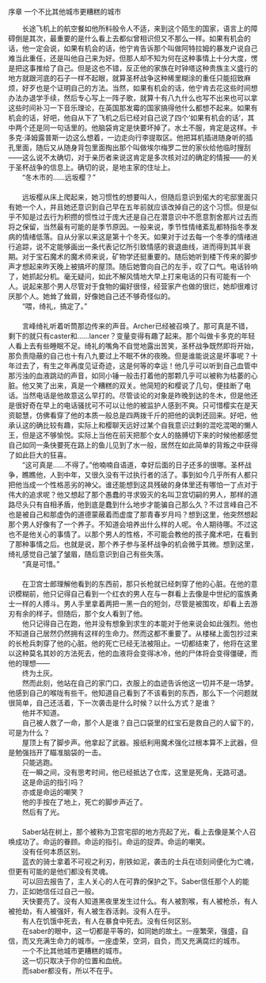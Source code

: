  序章 一个不比其他城市更糟糕的城市

　　长途飞机上的航空餐如他所料般令人不适，来到这个陌生的国家，语言上的障碍倒是其次，最重要的是什么看上去都似曾相识但又不那么一样。如果有机会的话，他一定会说，如果有机会的话，他宁肯告诉那个叫做阿特拉姆的暴发户说自己难当此重任，还是叫他自己来为好。但那人却不知为何在这种事情上十分大度，愣是把这事推给了自己。但是这也不错，反正他的家族在时钟塔这种贵族主义盛行的地方就跟河底的石子一样不起眼，就算圣杯战争这种稀里糊涂的重任只能招致麻烦，好歹也是个证明自己的方法。当然，如果有机会的话，他宁肯去花这些时间想办法办退学手续，然后专心写上一阵子歌，就算十有八九什么也写不出来也可以拿这些时间补习一下音乐理论，在英国那发霉的国家搞得他什么都想不起来。如果有机会的话，好吧，他自从下了飞机之后已经对自己说了四个‘如果有机会的话’，其中两个还是同一句话里的。他脑袋肯定是快要坏掉了。水土不服，肯定是这样。卡多克·泽姆露普斯一边这么想着，一边走向行李提取区。他把耳机插进随身听的插孔里面，随后又从随身背包里面掏出那个叫做埃尔梅罗二世的家伙给他临时搜刮——这么说不太确切，对于亲历者来说这肯定是多次核对过的确定的情报——的关于圣杯战争的信息上。确切的说，是地主家的住址上。<br /> 
　　“冬木市的……远坂樱？”<br /> 
　　<br /> 
　　远坂樱从床上爬起来，她习惯性的想要叫人，但随后意识到偌大的宅邸里面只有她一个人，并且她还意识到自己早在五年前就应该改掉自己的这个习惯。但是似乎不知是过去行为积攒的惯性过于庞大还是自己在潜意识中不愿意割舍那片过去而将之保留，当然最有可能的是季节原因。一般来说，季节性情绪紊乱都特指冬季发病的情绪低落。自从分家以来这是第十个冬天。如果对于过去每一个冬季的情绪进行追踪，说不定能够画出一条代表记忆所引致情感的衰退曲线，进而得到其半衰期。对于宝石魔术的魔术师来说，矿物学还挺重要的。随后她听到楼下传来的脚步声才想起来昨天晚上被搞坏的屋顶。随后她瞥向自己的左手，叹了口气。电话铃响了，她抓起分机。毫无疑问，如此不解风情地大早上打来电话的只有可能有一个人。说起来那个男人尽管对于食物的偏好很怪，经营家产也做的很烂，她却很难讨厌那个人。她耸了耸肩，好像她自己还不够奇怪似的。<br /> 
　　“喂，绮礼，搞定了。”<br /> 
　　<br /> 
　　言峰绮礼听着听筒那边传来的声音。Archer已经被召唤了。那可真是不错，剩下的就只有caster和……lancer？变量变得有趣了起来。那个叫做卡多克的年轻人看上去有些睡眠不足。绮礼的嘴角不自觉地露出苦笑，圣杯战争既然即将开始，那负责隐蔽的自己也十有八九要过上不眠不休的夜晚。但是谁能说这是坏事呢？十年过去了，有生之年再度见证奇迹，这是何等的幸运！他几乎可以听到自己血管中那污浊的血液跳动的声音，如同小锤一般击打着他的那颗几乎可以被称为枯萎的心脏。他又笑了出来，真是一个糟糕的双关。他简短的和樱说了几句，便挂断了电话。当然电话是他故意这么早打的。尽管谈论的对象是昨晚到达的冬木，但是他还是很好奇在早上的电话骚扰可不可以让他的被监护人感到不爽。只可惜樱实在是天资聪慧，仿佛看穿了他的本质一般总是四两拨千斤的把他的讽刺还回来。好吧，他承认这的确比较有趣，实际上和樱聊天远好过某个自我意识过剩的混吃混喝的懒人王，但是这不够愉悦。实际上当他在前天把那个女人的胳膊切下来的时候他都感觉自己如同一条快要死在路上的鱼儿见到了水一般，居然在如此简单的背叛之中获得了如此巨大的狂喜。<br /> 
　　“这可真是……不得了。”他喃喃自语道，幸好后面的日子还多的很哪。圣杯战争，瞧瞧他，人到中年，又很久没有干过执行者的活了。事到如今几乎所有人都只把他当成一个性格恶劣的神父。谁还能想到这具残破的身体里还有哪怕一丁点对于伟大的追求呢？他又想起了那个愚蠢的寻求毁灭的名叫卫宫切嗣的男人，那样的道路尽头只有自相矛盾，他到底是蠢到什么地步才能骗自己那么久？不过言峰自己不也是被自己和那虚伪的道德蒙蔽着而虚度了那青春岁月吗？想到这里，他突然想起那个男人好像有了一个养子。不知道会培养出什么样的人呢。令人期待哪。不过这也不是他关心的事情了。以那个男人的性格，不可能会教他的孩子魔术吧，在看到了那种事情之后。也就是说，那个养子参与圣杯战争的机会微乎其微。想到这里，绮礼感觉自己皱了皱眉，随后意识到自己有些失落。<br /> 
　　“真是可惜。”<br /> 
　　<br /> 
　　在卫宫士郎理解他看到的东西前，那只长枪就已经刺穿了他的心脏。在他的意识模糊前，他只记得自己看到一个红衣的男人在与一群看上去像是中世纪的蛮族勇士一样的人搏斗。男人手里拿着两把一黑一白的短剑，尽管是被围攻，却看上去游刃有余的样子。但随后，那个女人看到了他。<br /> 
　　他只记得自己在跑，他并没有想象到求生的本能对于他来说会如此强烈。他也不知道自己居然仍然拥有这样的生命力。然而这都不重要了。从楼梯上面包抄过来的长枪兵刺穿了他的心脏。他的死亡已经无法被阻止。一切都结束了，他将在这里以这种莫名其妙的方法死去，他的血液将会变得冰冷，他的尸体将会变得僵硬，而他的理想——<br /> 
　　终为土灰。<br /> 
　　然而此刻，他站在自己的家门口，衣服上的血迹告诉他这一切并不是一场梦。他感到自己的喉咙有些干。他知道自己看到了不该看到的东西，那么下一个问题就很简单，自己还活着，下一次袭击是什么时候？以什么方式？是谁？<br /> 
　　他并不知道。<br /> 
　　自己被人救了一命，那个人是谁？自己口袋里的红宝石是救自己的人留下的，可是为什么？<br /> 
　　屋顶上有了脚步声。他拿起了武器。报纸利用魔术强化过根本算不上武器，但是勉强挡开了瞄准脑袋的一击。<br /> 
　　只能逃跑。<br /> 
　　在一瞬之间，没有思考时间，他已经抵达了仓库，这里是死角，无路可退。<br /> 
　　这是命运的指引吗？<br /> 
　　亦或是命运的嘲笑？<br /> 
　　他的手按在了地上，死亡的脚步声近了。<br /> 
　　然后有了光。<br /> 
　　<br /> 
　　Saber站在树上，那个被称为卫宫宅邸的地方亮起了光，看上去像是某个人召唤成功了。命运的眷顾。命运的指引。命运的捉弄。命运的嘲笑。<br /> 
　　没有任何本质区别。<br /> 
　　蓝衣的骑士拿着不可视之利刃，削铁如泥，袭击的士兵在顷刻间便化为亡魂，但更有可能的是他们都没有灵魂。<br /> 
　　可以回去报告了，主人关心的人在可靠的保护之下。Saber信任那个人的能力，正如她信任过自己一般。<br /> 
　　天快要亮了。没有人知道黑夜里发生过什么。有人被割喉，有人被枪杀，有人被抢劫，有人被强奸，有人被生吞活剥。没有人在乎。<br /> 
　　有人在饥饿中死去，有人在暴食中死去。没有任何区别。<br /> 
　　在saber的眼中，这一切都是平等的，如同她的故土。一座繁荣，强盛，自信，而又充满生命力的城市。一座虚荣，空洞，自负，而又充满腐烂的城市。<br /> 
　　一个不比其他城市更糟糕的城市。<br /> 
　　这一切只取决于你的位置和血统。<br /> 
　　而saber都没有，所以不在乎。<br /> 
　　

